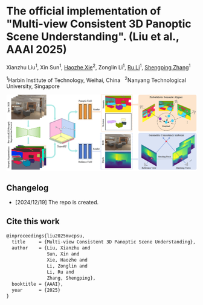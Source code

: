 # The official implementation of "Multi-view Consistent 3D Panoptic Scene Understanding". (Liu et al., AAAI 2025)

Xianzhu Liu<sup>1</sup>, 
Xin Sun<sup>1</sup>, 
[Haozhe Xie](https://haozhexie.com/about)<sup>2</sup>, 
Zonglin Li<sup>1</sup>, 
[Ru Li](https://liru0126.github.io)<sup>1</sup>, 
[Shengping Zhang](https://spzhang.wordpress.com)<sup>1</sup>

<sup>1</sup>Harbin Institute of Technology, Weihai, China&nbsp;&nbsp;
<sup>2</sup>Nanyang Technological University, Singapore

![Overview](https://github.com/aipixel/MVC-PSU/blob/main/images/Overview.png?raw=true)

## Changelog

- [2024/12/19] The repo is created.

## Cite this work

```
@inproceedings{liu2025mvcpsu,
  title     = {Multi-view Consistent 3D Panoptic Scene Understanding},
  author    = {Liu, Xianzhu and 
               Sun, Xin and 
               Xie, Haozhe and 
               Li, Zonglin and 
               Li, Ru and 
               Zhang, Shengping},
  booktitle = {AAAI},
  year      = {2025}
}
```